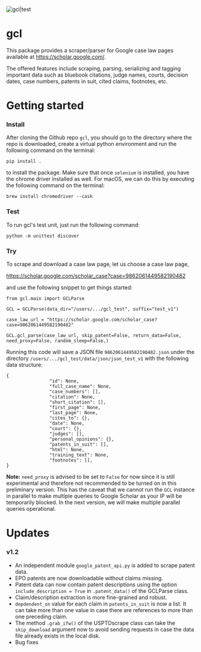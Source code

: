 
![gcl|test](https://github.com/StacksLaw/gcl/actions/workflows/tests.yml/badge.svg)


# gcl

This package provides a scraper/parser for Google case law pages available at https://scholar.google.com/.

The offered features include scraping, parsing, serializing
and tagging important data such as bluebook citations, judge names, courts,
decision dates, case numbers, patents in suit, cited claims, footnotes, etc.

# Getting started

### Install

After cloning the Github repo `gcl`, you should go to the directory where the repo is downloaded, create a virtual python environment and run the following command on the terminal:

`pip install .`

to install the package. Make sure that once `selenium` is installed, you have the chrome driver installed as well. For macOS, we can do this by executing the following command on the terminal:

`brew install chromedriver --cask`

### Test

To run gcl's test unit, just run the following command:

`python -m unittest discover`

### Try

To scrape and download a case law page, let us choose a case law page,

https://scholar.google.com/scholar_case?case=9862061449582190482

and use the following snippet to get things started:

```
from gcl.main import GCLParse

GCL = GCLParse(data_dir="/users/.../gcl_test", suffix="test_v1")

case_law_url = "https://scholar.google.com/scholar_case?case=9862061449582190482"

GCL.gcl_parse(case_law_url, skip_patent=False, return_data=False, need_proxy=False, random_sleep=False,)
```

Running this code will save a JSON file `9862061449582190482.json` under the directory `/users/.../gcl_test/data/json/json_test_v1` with the following data structure:

```
{   
                "id": None,
                "full_case_name": None,
                "case_numbers": [],
                "citation": None,
                "short_citation": [],
                "first_page": None,
                "last_page": None,
                "cites_to": {},
                "date": None,
                "court": {},
                "judges": [],
                "personal_opinions": {},
                "patents_in_suit": [],
                "html": None,
                "training_text": None,
                "footnotes": [],
}
```

**Note:** `need_proxy` is advised to be set to `False` for now since it is still experimental and therefore not recommended to be turned on in this preliminary version. This has the caveat that we cannot run the `GCL` instance in parallel to make multiple queries to Google Scholar as your IP will be temporarily blocked. In the next version, we will make multiple parallel queries operational.

# Updates

### v1.2

- An independent module `google_patent_api.py` is added to scrape patent data.
- EPO patents are now downloadable without claims missing.
- Patent data can now contain patent descriptions using the option `include_description = True` in `.patent_data()` of the GCLParse class.
- Claim/description extraction is more fine-grained and robust.
- `depdendent_on` value for each claim in `patents_in_suit` is now a list. It can take more than one value in case there are references to more than one preceding claim.
- The method `.grab_ifw()` of the USPTOscrape class can take the `skip_download` argument now to avoid sending requests in case the data file already exists in the local disk.
- Bug fixes
